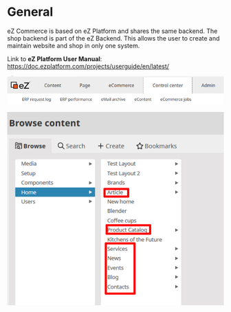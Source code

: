 # General

eZ Commerce is based on eZ Platform and shares the same backend.
The shop backend is part of the eZ Backend.
This allows the user to create and maintain website and shop in only one system. 

Link to **eZ Platform User Manual**: <https://doc.ezplatform.com/projects/userguide/en/latest/>

![](img/backend_menu_1.png)

![](img/Browse.png)
